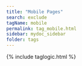 ```yaml
---
title: "Mobile Pages"
search: exclude
tagName: mobile
permalink: tag_mobile.html
sidebar: mydoc_sidebar
folder: tags
---
```

{% include taglogic.html %}

